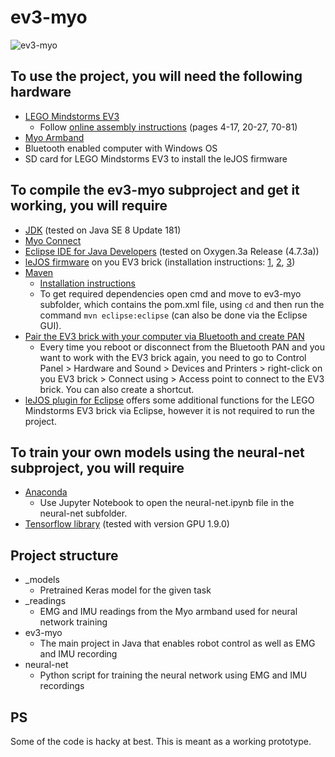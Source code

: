 # ev3-myo #
![ev3-myo](https://i.imgur.com/eaCzUaR.jpg "ev3-myo") 
## To use the project, you will need the following hardware ## 
* [LEGO Mindstorms EV3](https://www.lego.com/en-us/mindstorms/products/mindstorms-ev3-31313) 
	* Follow [online assembly instructions](https://www.lego.com/r/www/r/mindstorms/-/media/franchises/mindstorms%202014/downloads/bi/31313_track3r_2016.pdf?l.r2=746618505) (pages 4-17, 20-27, 70-81) 
* [Myo Armband](https://www.myo.com/) 
* Bluetooth enabled computer with Windows OS 
* SD card for LEGO Mindstorms EV3 to install the leJOS firmware 
## To compile the ev3-myo subproject and get it working, you will require ## 
* [JDK](http://www.oracle.com/technetwork/java/javase/downloads/jre8-downloads-2133155.html) (tested on Java SE 8 Update 181) 
* [Myo Connect](https://developer.thalmic.com/downloads) 
* [Eclipse IDE for Java Developers](https://www.eclipse.org/downloads/) (tested on Oxygen.3a Release (4.7.3a)) 
* [leJOS firmware](https://sourceforge.net/projects/ev3.lejos.p/files/0.9.1-beta/) on you EV3 brick (installation instructions: [1](https://sourceforge.net/p/lejos/wiki/Home/), [2](https://sourceforge.net/p/lejos/wiki/Installing%20leJOS/), [3](https://sourceforge.net/p/lejos/wiki/Windows%20Installation/)) 
* [Maven](https://maven.apache.org/download.cgi) 
	* [Installation instructions](https://maven.apache.org/install.html) 
	* To get required dependencies open cmd and move to ev3-myo subfolder, which contains the pom.xml file, using `cd` and then run the command `mvn eclipse:eclipse` (can also be done via the Eclipse GUI). 
* [Pair the EV3 brick with your computer via Bluetooth and create PAN](https://sourceforge.net/p/lejos/wiki/Configuring%20Bluetooth%20PAN/) 
	* Every time you reboot or disconnect from the Bluetooth PAN and you want to work with the EV3 brick again, you need to go to Control Panel > Hardware and Sound > Devices and Printers > right-click on you EV3 brick > Connect using > Access point to connect to the EV3 brick. You can also create a shortcut. 
* [leJOS plugin for Eclipse](https://sourceforge.net/p/lejos/wiki/Installing%20the%20Eclipse%20plugin/) offers some additional functions for the LEGO Mindstorms EV3 brick via Eclipse, however it is not required to run the project. 
## To train your own models using the neural-net subproject, you will require ## 
* [Anaconda](https://www.anaconda.com/download/) 
	* Use Jupyter Notebook to open the neural-net.ipynb file in the neural-net subfolder. 
* [Tensorflow library](https://www.tensorflow.org/install/install_windows) (tested with version GPU 1.9.0) 
## Project structure ## 
* _models 
	* Pretrained Keras model for the given task 
* _readings 
	* EMG and IMU readings from the Myo armband used for neural network training 
* ev3-myo 
	* The main project in Java that enables robot control as well as EMG and IMU recording
* neural-net 
	* Python script for training the neural network using EMG and IMU recordings
## PS ##
Some of the code is hacky at best. This is meant as a working prototype.
